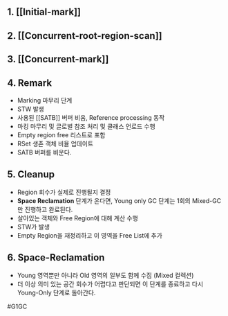 ## 1. [[Initial-mark]]

## 2. [[Concurrent-root-region-scan]]

## 3. [[Concurrent-mark]]

## 4. Remark
- Marking 마무리 단계
- STW 발생
- 사용된 [[SATB]] 버퍼 비움, Reference processing 동작
- 마킹 마무리 및 글로벌 참조 처리 및 클래스 언로드 수행
- Empty region free 리스트로 포함
- RSet 생존 객체 비율 업데이트
- SATB 버퍼를 비운다.
## 5. Cleanup
- Region 회수가 실제로 진행될지 결정
- **Space Reclamation** 단계가 온다면, Young only GC 단계는 1회의 Mixed-GC만 진행하고 완료된다.
- 살아있는 객체와 Free Region에 대해 계산 수행
- STW가 발생
- Empty Region을 재정리하고 이 영역을 Free List에 추가
## 6. Space-Reclamation
- Young 영역뿐만 아니라 Old 영역의 일부도 함께 수집 (Mixed 컬렉션)
- 더 이상 의미 있는 공간 회수가 어렵다고 판단되면 이 단계를 종료하고 다시 Young-Only 단계로 돌아간다.


#G1GC 